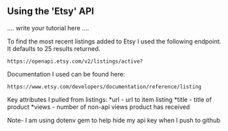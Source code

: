 ## Using the 'Etsy' API

.... write your tutorial here ....

To find the most recent listings added to Etsy I used the following endpoint. It defaults to 25 results returned.

```
https://openapi.etsy.com/v2/listings/active?
```

Documentation I used can be found here:

```
https://www.etsy.com/developers/documentation/reference/listing
```

Key attributes I pulled from listings:
*url - url to item listing
*title - title of product
*views - number of non-api views product has received

Note- I am using dotenv gem to help hide my api key when I push to github
